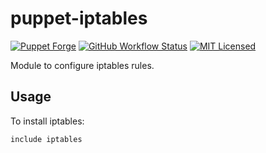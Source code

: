 puppet-iptables
===========

[![Puppet Forge](https://img.shields.io/puppetforge/v/halyard/iptables.svg)](https://forge.puppetlabs.com/halyard/iptables)
[![GitHub Workflow Status](https://img.shields.io/actions/github/workflow/status/halyard/puppet-iptables/build.yml?branch=main)](https://github.com/halyard/puppet-iptables/actions)
[![MIT Licensed](http://img.shields.io/badge/license-MIT-green.svg?style=flat)](https://tldrlegal.com/license/mit-license)

Module to configure iptables rules.

## Usage

To install iptables:

```puppet
include iptables
```

